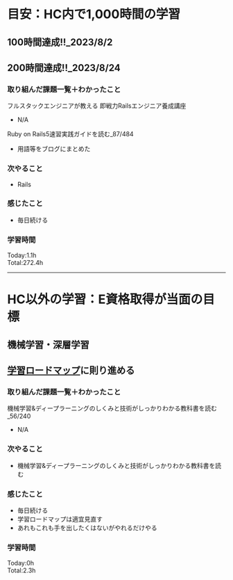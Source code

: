 # 目安：HC内で1,000時間の学習
## 100時間達成!!_2023/8/2<br>
## 200時間達成!!_2023/8/24<br>

### 取り組んだ課題一覧＋わかったこと
フルスタックエンジニアが教える 即戦力Railsエンジニア養成講座
- N/A

Ruby on Rails5速習実践ガイドを読む_87/484
- 用語等をブログにまとめた

### 次やること
- Rails
### 感じたこと
- 毎日続ける
### 学習時間
Today:1.1h<br>
Total:272.4h

------------------------------------------
# HC以外の学習：E資格取得が当面の目標
## 機械学習・深層学習
## [学習ロードマップ](https://github.com/sousou1216/machine_learning/tree/main)に則り進める
### 取り組んだ課題一覧＋わかったこと
機械学習&ディープラーニングのしくみと技術がしっかりわかる教科書を読む_56/240
- N/A

### 次やること
- 機械学習&ディープラーニングのしくみと技術がしっかりわかる教科書を読む
### 感じたこと
- 毎日続ける
- 学習ロードマップは適宜見直す
- あれもこれも手を出したくはないがやれるだけやる
### 学習時間
Today:0h<br>
Total:2.3h
